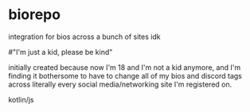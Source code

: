 # biorepo
integration for bios across a bunch of sites idk

#"I'm just a kid, please be kind"

initially created because now I'm 18 and I'm not a kid anymore, and I'm finding it bothersome to have to change all of my bios and discord tags across literally every social media/networking site I'm registered on.

kotlin/js
